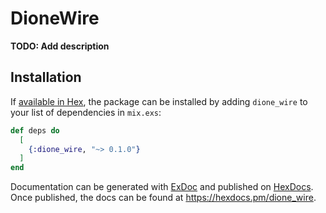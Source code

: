 # DioneWire

**TODO: Add description**

## Installation

If [available in Hex](https://hex.pm/docs/publish), the package can be installed
by adding `dione_wire` to your list of dependencies in `mix.exs`:

```elixir
def deps do
  [
    {:dione_wire, "~> 0.1.0"}
  ]
end
```

Documentation can be generated with [ExDoc](https://github.com/elixir-lang/ex_doc)
and published on [HexDocs](https://hexdocs.pm). Once published, the docs can
be found at <https://hexdocs.pm/dione_wire>.

